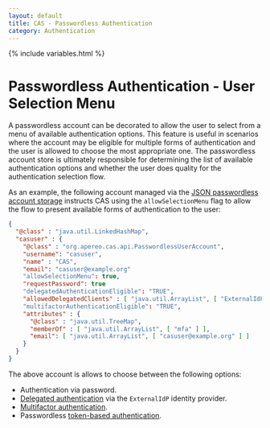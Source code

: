 ```yaml
---
layout: default
title: CAS - Passwordless Authentication
category: Authentication
---
```

{% include variables.html %}

# Passwordless Authentication - User Selection Menu

A passwordless account can be decorated to allow the user to select from a menu of available authentication options.
This feature is useful in scenarios where the account may be eligible for multiple forms of authentication
and the user is allowed to choose the most appropriate one. The passwordless account store is ultimately responsible
for determining the list of available authentication options and whether the user does quality for the authentication 
selection flow.

As an example, the following account managed via the 
[JSON passwordless account storage](Passwordless-Authentication-Storage-JSON.html) 
instructs CAS using the `allowSelectionMenu` flag to 
allow the flow to present available forms of authentication to the user:

```json
{
  "@class" : "java.util.LinkedHashMap",
  "casuser" : {
    "@class" : "org.apereo.cas.api.PasswordlessUserAccount",
    "username": "casuser",
    "name" : "CAS",
    "email": "casuser@example.org"
    "allowSelectionMenu": true,
    "requestPassword": true
    "delegatedAuthenticationEligible": "TRUE",
    "allowedDelegatedClients" : [ "java.util.ArrayList", [ "ExternalIdP" ] ]
    "multifactorAuthenticationEligible": "TRUE",
    "attributes" : {
      "@class" : "java.util.TreeMap",
      "memberOf" : [ "java.util.ArrayList", [ "mfa" ] ],
      "email": [ "java.util.ArrayList", [ "casuser@example.org" ] ]
    }
  }
}
```
  
The above account is allows to choose between the following options:

- Authentication via password.
- [Delegated authentication](../integration/Delegate-Authentication.html) via the `ExternalIdP` identity provider.
- [Multifactor authentication](../mfa/Configuring-Multifactor-Authentication.html).
- Passwordless [token-based authentication](Passwordless-Authentication.html).
